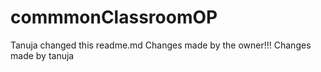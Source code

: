# commmonClassroomOP
Tanuja changed this readme.md
Changes made by the owner!!!
Changes made by tanuja
